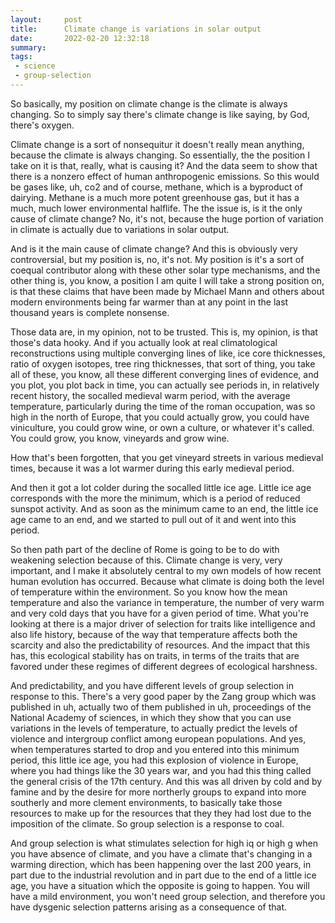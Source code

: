 ```yaml
---
layout:     post
title:      Climate change is variations in solar output
date:       2022-02-20 12:32:18
summary:    
tags:
 - science
 - group-selection
---
```


So basically, my position on climate change is the climate is always changing. So to simply say there's climate change is like saying, by God, there's oxygen.

Climate change is a sort of nonsequitur it doesn't really mean anything, because the climate is always changing. So essentially, the the position I take on it is that, really, what is causing it? And the data seem to show that there is a nonzero effect of human anthropogenic emissions. So this would be gases like, uh, co2 and of course, methane, which is a byproduct of dairying. Methane is a much more potent greenhouse gas, but it has a much, much lower environmental halflife. The the issue is, is it the only cause of climate change? No, it's not, because the huge portion of variation in climate is actually due to variations in solar output.

And is it the main cause of climate change? And this is obviously very controversial, but my position is, no, it's not. My position is it's a sort of coequal contributor along with these other solar type mechanisms, and the other thing is, you know, a position I am quite I will take a strong position on, is that these claims that have been made by Michael Mann and others about modern environments being far warmer than at any point in the last thousand years is complete nonsense.

Those data are, in my opinion, not to be trusted. This is, my opinion, is that those's data hooky. And if you actually look at real climatological reconstructions using multiple converging lines of like, ice core thicknesses, ratio of oxygen isotopes, tree ring thicknesses, that sort of thing, you take all of these, you know, all these different converging lines of evidence, and you plot, you plot back in time, you can actually see periods in, in relatively recent history, the socalled medieval warm period, with the average temperature, particularly during the time of the roman occupation, was so high in the north of Europe, that you could actually grow, you could have viniculture, you could grow wine, or own a culture, or whatever it's called. You could grow, you know, vineyards and grow wine.

How that's been forgotten, that you get vineyard streets in various medieval times, because it was a lot warmer during this early medieval period.

And then it got a lot colder during the socalled little ice age. Little ice age corresponds with the more the minimum, which is a period of reduced sunspot activity. And as soon as the minimum came to an end, the little ice age came to an end, and we started to pull out of it and went into this period.

So then path part of the decline of Rome is going to be to do with weakening selection because of this. Climate change is very, very important, and I make it absolutely central to my own models of how recent human evolution has occurred. Because what climate is doing both the level of temperature within the environment. So you know how the mean temperature and also the variance in temperature, the number of very warm and very cold days that you have for a given period of time. What you're looking at there is a major driver of selection for traits like intelligence and also life history, because of the way that temperature affects both the scarcity and also the predictability of resources. And the impact that this has, this ecological stability has on traits, in terms of the traits that are favored under these regimes of different degrees of ecological harshness.

And predictability, and you have different levels of group selection in response to this. There's a very good paper by the Zang group which was published in uh, actually two of them published in uh, proceedings of the National Academy of sciences, in which they show that you can use variations in the levels of temperature, to actually predict the levels of violence and intergroup conflict among european populations. And yes, when temperatures started to drop and you entered into this minimum period, this little ice age, you had this explosion of violence in Europe, where you had things like the 30 years war, and you had this thing called the general crisis of the 17th century. And this was all driven by cold and by famine and by the desire for more northerly groups to expand into more southerly and more clement environments, to basically take those resources to make up for the resources that they they had lost due to the imposition of the climate. So group selection is a response to coal.

And group selection is what stimulates selection for high iq or high g when you have absence of climate, and you have a climate that's changing in a warming direction, which has been happening over the last 200 years, in part due to the industrial revolution and in part due to the end of a little ice age, you have a situation which the opposite is going to happen. You will have a mild environment, you won't need group selection, and therefore you have dysgenic selection patterns arising as a consequence of that.